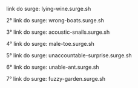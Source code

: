 link do surge: lying-wine.surge.sh 

2° link do surge: wrong-boats.surge.sh

3° link do surge: acoustic-snails.surge.sh

4° link do surge: male-toe.surge.sh

5° link do surge: unaccountable-surprise.surge.sh

6° link do surge: unable-ant.surge.sh

7° link do surge: fuzzy-garden.surge.sh